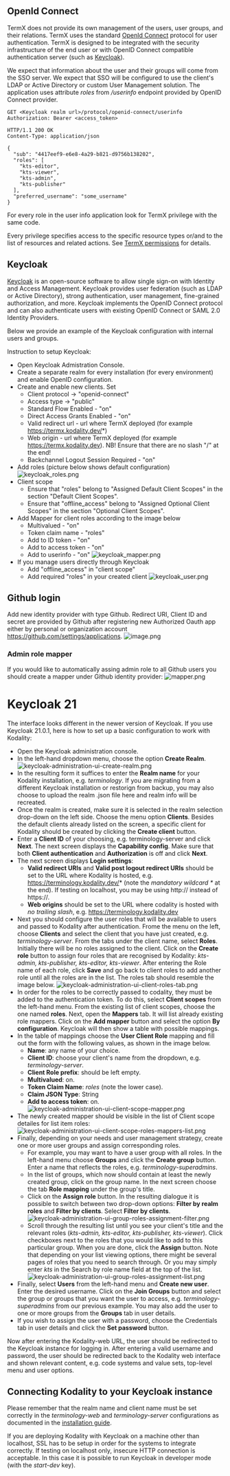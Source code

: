 ## OpenId Connect
TermX does not provide its own management of the users, user groups, and their relations. 
TermX uses the standard [OpenId Connect](https://openid.net/connect/) protocol for user authentication. 
TermX is designed to be integrated with the security infrastructure of the end user or with OpenID Connect compatible authentication server (such as [Keycloak](/terminology-server/guide/authentication#keycloak)).

We expect that information about the user and their groups will come from the SSO server. We expect that SSO will be configured to use the client's LDAP or Active Directory or custom User Management solution. The application uses attribute *roles* from */userinfo* endpoint provided by OpenID Connect provider.

```
GET <Keycloak realm url>/protocol/openid-connect/userinfo
Authorization: Bearer <access_token>
```

```
HTTP/1.1 200 OK
Content-Type: application/json

{
  "sub": "4417eef9-e6e8-4a29-b821-d9756b138202",
  "roles": [
    "kts-editor",
    "kts-viewer",
    "kts-admin",
    "kts-publisher"
  ],
  "preferred_username": "some_username"
}
```

For every role in the user info application look for TermX privilege with the same code.

Every privilege specifies access to the specific resource types or/and to the list of resources and related actions.
See [TermX permissions](page:permissions) for details.

## Keycloak
[Keycloak](https://www.keycloak.org) is an open-source software to allow single sign-on with Identity and Access Management. Keycloak provides user federation (such as LDAP or Active Directory), strong authentication, user management, fine-grained authorization, and more. Keycloak implements the OpenID Connect protocol and can also authenticate users with existing OpenID Connect or SAML 2.0 Identity Providers.

Below we provide an example of the Keycloak configuration with internal users and groups.

Instruction to setup Keycloak:
- Open Keycloak Admistration Console.
- Create a separate realm for every installation (for every environment) and enable OpenID configuration.
- Create and enable new clients. Set 
	- Client protocol -> "openid-connect"
  - Access type -> "public"
  - Standard Flow Enabled - "on"
  - Direct Access Grants Enabled - "on"
  - Valid redirect url - url where TermX deployed (for example https://termx.kodality.dev/*)
  - Web origin - url where TermX deployed (for example https://termx.kodality.dev). NB! Ensure that there are no slash "/" at the end!
  - Backchannel Logout Session Required - "on"
- Add roles (picture below shows default configuration)
![keycloak_roles.png](https://wiki.kodality.dev/terminology-server/keycloak_roles.png)
- Client scope
	- Ensure that "roles" belong to "Assigned Default Client Scopes" in the section "Default Client Scopes".
  - Ensure that "offline_access" belong to "Assigned Optional Client Scopes" in the section "Optional Client Scopes".
- Add Mapper for client roles according to the image below 
	- Multivalued - "on"
  - Token claim name - "roles"
  - Add to ID token - "on"
  - Add to access token - "on"
  - Add to userinfo - "on"
![keycloak_mapper.png](https://wiki.kodality.dev/terminology-server/keycloak_mapper.png)
- If you manage users directly through Keycloak
	- Add "offline_access" in "client scope"
  - Add required "roles" in your created client
![keycloak_user.png](https://wiki.kodality.dev/terminology-server/keycloak_user.png)

## Github login
Add new identity provider with type Github. Redirect URI, Client ID and secret are provided by Github after registering new Authorized Oauth app either by personal or organization account https://github.com/settings/applications.
![image.png](/image.png)

### Admin role mapper
If you would like to automatically assing admin role to all Github users you should create a mapper under Github identity provider:
![mapper.png](https://wiki.kodality.dev/mapper.png)

# Keycloak 21
The interface looks different in the newer version of Keycloak. If you use Keycloak 21.0.1, here is how to set up a basic configuration to work with Kodality: 

- Open the Keycloak administration console. 
- In the left-hand dropdown menu, choose the option **Create Realm**. 
![keycloak-administration-ui-create-realm.png](https://wiki.kodality.dev/terminology-server/keycloak-administration-ui-create-realm.png)
- In the resulting form it suffices to enter the **Realm name** for your Kodality installation, e.g. *terminology*. If you are migrating from a different Keycloak installation or restorign from backup, you may also choose to upload the realm .json file here and realm info will be recreated. 
- Once the realm is created, make sure it is selected in the realm selection drop-down on the left side. Choose the menu option **Clients**. Besides the default clients already listed on the screen, a specific client for Kodality should be created by clicking the **Create client** button. 
- Enter a **Client ID** of your choosing, e.g. terminology-server and click **Next**. The next screen displays the **Capability config**. Make sure that both **Client authentication** and **Authorization** is off and click **Next**. 
- The next screen displays **Login settings**: 
	- **Valid redirect URIs**  and **Valid post logout redirect URIs** should be set to the URL where Kodality is hosted, e.g. https://terminology.kodality.dev/* (note the *mandatory wildcard \** at the end). If testing on localhost, you may be using http:// instead of https://. 
  - **Web origins** should be set to the URL where codality is hosted with *no trailing slash*, e.g. https://terminology.kodality.dev
- Next you should configure the user roles that will be available to users and passed to Kodality after authentication. Frome the menu on the left, choose **Clients** and select the client that you have just created, e.g. *terminology-server*. From the tabs under the client name, select **Roles**. Initially there will be no roles assigned to the client. Click on the **Create role** button to assign four roles that are recognised by Kodality: *kts-admin, kts-publisher, kts-editor, kts-viewer*. After entering the Role name of each role, click **Save** and go back to client roles to add another role until all the roles are in the list. The roles tab should resemble the image below. 
![keycloak-administration-ui-client-roles-tab.png](https://wiki.kodality.dev/terminology-server/keycloak-administration-ui-client-roles-tab.png)
- In order for the roles to be correctly passed to codality, they must be added to the authentication token. To do this, select **Client scopes** from the left-hand menu. From the existing list of client scopes, choose the one named **roles**. Next, open the **Mappers** tab. It will list already existing role mappers. Click on the **Add mapper** button and select the option **By configuration**. Keycloak will then show a table with possible mappings.
- In the table of mappings choose the **User Client Role** mapping and fill out the form with the following values, as shown in the image below. 
	- **Name**: any name of your choice. 
  - **Client ID**: choose your client's name from the dropdown, e.g. *terminology-server*.
  - **Client Role prefix**: should be left empty. 
  - **Multivalued**: on. 
  - **Token Claim Name**: *roles* (note the lower case). 
  - **Claim JSON Type**: String
  - **Add to access token**: on. 
![keycloak-administration-ui-client-scope-mapper.png](https://wiki.kodality.dev/terminology-server/keycloak-administration-ui-client-scope-mapper.png)
- The newly created mapper should be visible in the list of Client scope detailes for list item roles: 
![keycloak-administration-ui-client-scope-roles-mappers-list.png](https://wiki.kodality.dev/terminology-server/keycloak-administration-ui-client-scope-roles-mappers-list.png)
- Finally, depending on your needs and user management strategy, create one or more user groups and assign corresponding roles. 
	- For example, you may want to have a user group with all roles. In the left-hand menu choose **Groups** and click the **Create group** button. Enter a name that reflects the roles, e.g. *terminology-superadmins*. 
  - In the list of groups, which now should contain at least the newly created group, click on the group name. In the next screen choose the tab **Role mapping** under the group's title. 
  - Click on the **Assign role** button. In the resulting dialogue it is possible to switch between two drop-down options: **Filter by realm roles** and **Filter by clients**. Select **Filter by clients**. 
  ![keycloak-administration-ui-group-roles-assignment-filter.png](https://wiki.kodality.dev/terminology-server/keycloak-administration-ui-group-roles-assignment-filter.png)
  - Scroll through the resulting list until you see your client's title and the relevant roles (*kts-admin, kts-editor, kts-publisher, kts-viewer*). Click checkboxes next to the roles that you would like to add to this particular group. When you are done, click the **Assign** button.  Note that depending on your list viewing options, there might be several pages of roles that you need to search through. Or you may simply enter *kts* in the Search by role name field at the top of the list. 
  ![keycloak-administration-ui-group-roles-assignment-list.png](https://wiki.kodality.dev/terminology-server/keycloak-administration-ui-group-roles-assignment-list.png)
- Finally, select **Users** from the left-hand menu and **Create new user**. Enter the desired username. Click on the **Join Groups** button and select the group or groups that you want the user to access, e.g. *terminology-superadmins* from our previous example. You may also add the user to one or more groups from the **Groups** tab in user details. 
- If you wish to assign the user with a password, choose the Credentials tab in user details and click the **Set password** button. 

Now after entering the Kodality-web URL, the user should be redirected to the Keycloak instance for logging in. After entering a valid username and password, the user should be redirected back to the Kodality web interface and shown relevant content, e.g. code systems and value sets, top-level menu and user options. 

## Connecting Kodality to your Keycloak instance
Please remember that the realm name and client name must be set correctly in the *terminology-web* and *terminology-server* configurations as documented in the [installation guide](page:installation-guide). 

If you are deploying Kodality with Keycloak on a machine other than localhost, SSL has to be setup in order for the systems to integrate correctly. If testing on localhost only, insecure HTTP connection is acceptable. In this case it is possible to run Keycloak in developer mode (with the *start-dev* key).

